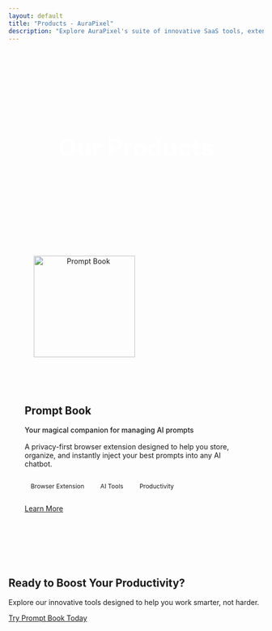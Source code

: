 ```yaml
---
layout: default
title: "Products - AuraPixel"
description: "Explore AuraPixel's suite of innovative SaaS tools, extensions, and apps designed to boost your productivity."
---
```


<section class="page-header">
  <div class="container">
    <h1>Our Products</h1>
    <p>Innovative tools designed to boost your productivity</p>
  </div>
</section>

<section class="products-showcase-section">
  <div class="container">
    <div class="products-grid">
      <div class="product-showcase-card">
        <div class="product-image" style="text-align: center; padding: 2rem 0;">
          <img src="{{ site.baseurl }}/assets/images/magic-book-1024-transparent.png" alt="Prompt Book" style="width: 200px; height: 200px; object-fit: contain;">
        </div>
        <div class="product-content">
          <h2>Prompt Book</h2>
          <p class="product-tagline">Your magical companion for managing AI prompts</p>
          <p>A privacy-first browser extension designed to help you store, organize, and instantly inject your best prompts into any AI chatbot.</p>
          <div class="product-features">
            <span class="feature-tag">Browser Extension</span>
            <span class="feature-tag">AI Tools</span>
            <span class="feature-tag">Productivity</span>
          </div>
          <a href="{{ site.baseurl }}/products/prompt-book" class="btn btn-primary">Learn More</a>
        </div>
      </div>
    </div>
  </div>
</section>

<section class="cta-section">
  <div class="container">
    <h2>Ready to Boost Your Productivity?</h2>
    <p>Explore our innovative tools designed to help you work smarter, not harder.</p>
    <a href="{{ site.baseurl }}/products/prompt-book" class="btn btn-lg">Try Prompt Book Today</a>
  </div>
</section>

<style>
  .page-header {
    padding: 6rem 0 3rem;
    text-align: center;
    background: var(--gradient-primary);
    color: white;
    margin-bottom: 4rem;
  }
  
  .page-header h1 {
    font-size: 3rem;
    margin-bottom: 1rem;
  }
  
  .page-header p {
    font-size: 1.25rem;
    opacity: 0.9;
    max-width: 600px;
    margin: 0 auto;
  }
  
  .products-showcase-section {
    padding: 0 0 4rem;
  }
  
  .products-grid {
    display: grid;
    grid-template-columns: 1fr;
    gap: 3rem;
  }
  
  .product-showcase-card {
    display: flex;
    flex-wrap: wrap;
    background-color: var(--color-card-bg);
    border-radius: 0.5rem;
    overflow: hidden;
    box-shadow: 0 4px 6px var(--color-card-shadow);
    transition: transform 0.3s ease, box-shadow 0.3s ease;
    position: relative;
  }
  
  .product-showcase-card:hover {
    transform: translateY(-5px);
    box-shadow: 0 10px 15px var(--color-card-shadow);
  }
  
  .product-showcase-card.coming-soon {
    opacity: 0.8;
  }
  
  .coming-soon-badge {
    position: absolute;
    top: 1rem;
    right: 1rem;
    background-color: var(--color-text-secondary);
    color: white;
    padding: 0.25rem 0.75rem;
    border-radius: 2rem;
    font-size: 0.75rem;
    font-weight: 600;
  }
  
  .product-image {
    flex: 0 0 300px;
    background-color: var(--color-bg-secondary);
    display: flex;
    align-items: center;
    justify-content: center;
    color: var(--color-primary);
  }
  
  .product-content {
    flex: 1;
    padding: 2rem;
    min-width: 300px;
  }
  
  .product-tagline {
    color: var(--color-primary);
    font-weight: 500;
    margin-bottom: 1rem;
  }
  
  .product-features {
    margin: 1.5rem 0;
    display: flex;
    flex-wrap: wrap;
    gap: 0.5rem;
  }
  
  .feature-tag {
    background-color: var(--color-bg-secondary);
    color: var(--color-text-secondary);
    padding: 0.25rem 0.75rem;
    border-radius: 2rem;
    font-size: 0.75rem;
  }
  
  .btn.disabled {
    opacity: 0.6;
    cursor: not-allowed;
  }
  
  @media (min-width: 992px) {
    .product-showcase-card {
      flex-wrap: nowrap;
    }
  }
</style>
